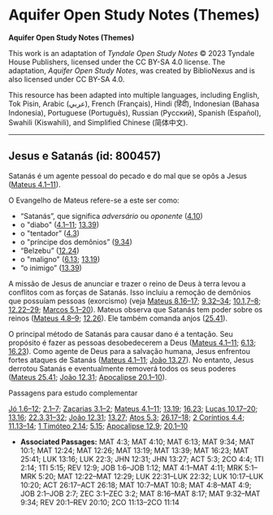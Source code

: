 # Aquifer Open Study Notes (Themes)

**Aquifer Open Study Notes (Themes)**

This work is an adaptation of *Tyndale Open Study Notes* © 2023 Tyndale House Publishers, licensed under the CC BY\-SA 4\.0 license. The adaptation, *Aquifer Open Study Notes*, was created by BiblioNexus and is also licensed under CC BY\-SA 4\.0\.

This resource has been adapted into multiple languages, including English, Tok Pisin, Arabic (عربي), French (Français), Hindi (हिंदी), Indonesian (Bahasa Indonesia), Portuguese (Português), Russian (Русский), Spanish (Español), Swahili (Kiswahili), and Simplified Chinese (简体中文).



--------------------------------

## Jesus e Satanás (id: 800457)

Satanás é um agente pessoal do pecado e do mal que se opôs a Jesus ([Mateus 4\.1–11](https://ref.ly/Matt4:1-Matt4:11)).

O Evangelho de Mateus refere\-se a este ser como:

* “Satanás”, que significa *adversário* ou *oponente* ([4\.10](https://ref.ly/Matt4:10))
* o "diabo" ([4\.1–11](https://ref.ly/Matt4:1-Matt4:11); [13\.39](https://ref.ly/Matt13:39))
* o "tentador” ([4\.3](https://ref.ly/Matt4:3))
* o "príncipe dos demônios” ([9\.34](https://ref.ly/Matt9:34))
* “Belzebu” ([12\.24](https://ref.ly/Matt12:24))
* o "maligno" ([6\.13](https://ref.ly/Matt6:13); [13\.19](https://ref.ly/Matt13:19))
* “o inimigo” ([13\.39](https://ref.ly/Matt13:39))

A missão de Jesus de anunciar e trazer o reino de Deus à terra levou a conflitos com as forças de Satanás. Isso incluiu a remoção de demônios que possuíam pessoas (exorcismo) (veja [Mateus 8\.16–17](https://ref.ly/Matt8:16-Matt8:17); [9\.32–34](https://ref.ly/Matt9:32-Matt9:34); [10\.1](https://ref.ly/Matt10:1),[7–8](https://ref.ly/Matt10:7-Matt10:8); [12\.22–29](https://ref.ly/Matt12:22-Matt12:29); [Marcos 5\.1–20](https://ref.ly/Mark5:1-Mark5:20)). Mateus observa que Satanás tem poder sobre os reinos ([Mateus 4\.8–9](https://ref.ly/Matt4:8-Matt4:9); [12\.26](https://ref.ly/Matt12:26)). Ele também comanda anjos ([25\.41](https://ref.ly/Matt25:41)).

O principal método de Satanás para causar dano é a tentação. Seu propósito é fazer as pessoas desobedecerem a Deus ([Mateus 4\.1–11](https://ref.ly/Matt4:1-Matt4:11); [6\.13](https://ref.ly/Matt6:13); [16\.23](https://ref.ly/Matt16:23)). Como agente de Deus para a salvação humana, Jesus enfrentou fortes ataques de Satanás ([Mateus 4\.1–11](https://ref.ly/Matt4:1-Matt4:11); [João 13\.27](https://ref.ly/John13:27)). No entanto, Jesus derrotou Satanás e eventualmente removerá todos os seus poderes ([Mateus 25\.41](https://ref.ly/Matt25:41); [João 12\.31](https://ref.ly/John12:31); [Apocalipse 20\.1–10](https://ref.ly/Rev20:1-Rev20:10)).

Passagens para estudo complementar

[Jó 1\.6–12](https://ref.ly/Job1:6-Job1:12); [2\.1–7](https://ref.ly/Job2:1-Job2:7); [Zacarias 3\.1–2](https://ref.ly/Zech3:1-Zech3:2); [Mateus 4\.1–11](https://ref.ly/Matt4:1-Matt4:11); [13\.19](https://ref.ly/Matt13:19); [16\.23](https://ref.ly/Matt16:23); [Lucas 10\.17–20](https://ref.ly/Luke10:17-Luke10:20); [13\.16](https://ref.ly/Luke13:16); [22\.3](https://ref.ly/Luke22:3),[31–32](https://ref.ly/Luke22:31-Luke22:32); [João 12\.31](https://ref.ly/John12:31); [13\.27](https://ref.ly/John13:27); [Atos 5\.3](https://ref.ly/Acts5:3); [26\.17–18](https://ref.ly/Acts26:17-Acts26:18); [2 Coríntios 4\.4](https://ref.ly/2Cor4:4); [11\.13–14](https://ref.ly/2Cor11:13-2Cor11:14); [1 Timóteo 2\.14](https://ref.ly/1Tim2:14); [5\.15](https://ref.ly/1Tim5:15); [Apocalipse 12\.9](https://ref.ly/Rev12:9); [20\.1–10](https://ref.ly/Rev20:1-Rev20:10)

* **Associated Passages:** MAT 4:3; MAT 4:10; MAT 6:13; MAT 9:34; MAT 10:1; MAT 12:24; MAT 12:26; MAT 13:19; MAT 13:39; MAT 16:23; MAT 25:41; LUK 13:16; LUK 22:3; JHN 12:31; JHN 13:27; ACT 5:3; 2CO 4:4; 1TI 2:14; 1TI 5:15; REV 12:9; JOB 1:6–JOB 1:12; MAT 4:1–MAT 4:11; MRK 5:1–MRK 5:20; MAT 12:22–MAT 12:29; LUK 22:31–LUK 22:32; LUK 10:17–LUK 10:20; ACT 26:17–ACT 26:18; MAT 10:7–MAT 10:8; MAT 4:8–MAT 4:9; JOB 2:1–JOB 2:7; ZEC 3:1–ZEC 3:2; MAT 8:16–MAT 8:17; MAT 9:32–MAT 9:34; REV 20:1–REV 20:10; 2CO 11:13–2CO 11:14

